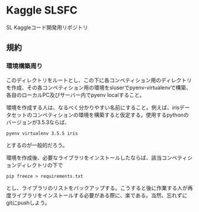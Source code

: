 # Kaggle SLSFC
SL Kaggleコード開発用リポジトリ
## 規約
### 環境構築周り
このディレクトリをルートとし、この下に各コンペティション用のディレクトリを作成、その各コンペティション用の環境をsluserでpyenv-virtualenvで構築、各自のローカルPC及びサーバー内でpyenv localすること。

環境を作成する人は、なるべく分かりやすい名前にすること。例えば、irisデータセットのコンペティションの環境を構築すると仮定する。使用するpythonのバージョンが3.5.3ならば、

`pyenv virtualenv 3.5.5 iris`

とするのが一般的だろう。

環境を作成後、必要なライブラリをインストールしたならば、該当コンペティションディレクトリの下で

`pip freeze > requirements.txt`

とし、ライブラリのリストをバックアップする。こうすると後に作業する人が再度ライブラリをインストールする必要がある際に、楽である。当然、忘れずにgitにpushしよう。
